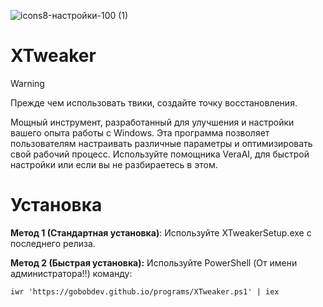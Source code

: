

![icons8-настройки-100 (1)](https://github.com/user-attachments/assets/18633822-8101-4aad-81c4-a37c0ab38f49)



# XTweaker #

> [!WARNING]
> Прежде чем использовать твики, создайте точку восстановления.

Мощный инструмент, разработанный для улучшения и настройки вашего опыта работы с Windows. 
Эта программа позволяет пользователям настраивать различные параметры и оптимизировать свой рабочий процесс.
Используйте помощника VeraAI, для быстрой настройки или если вы не разбираетесь в этом.


# Установка #

**Метод 1 (Стандартная установка)**: Используйте XTweakerSetup.exe с последнего релиза.

**Метод 2 (Быстрая установка):** Используйте PowerShell (От имени администратора!!) команду:

```
iwr 'https://gobobdev.github.io/programs/XTweaker.ps1' | iex
```


